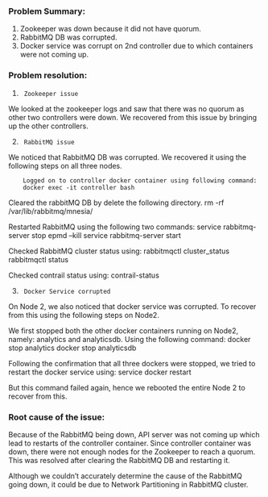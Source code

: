 ### Problem Summary:
 
1. Zookeeper was down because it did not have quorum.
2. RabbitMQ DB was corrupted.
3. Docker service was corrupt on 2nd controller due to which containers were not coming up.
 
### Problem resolution:
 
1.  	Zookeeper issue
We looked at the zookeeper logs and saw that there was no quorum as other two controllers were down. We recovered from this issue by bringing up the other controllers.
 
2.  	RabbitMQ issue
We noticed that RabbitMQ DB was corrupted. We recovered it using the following steps on all three nodes.
 
     	Logged on to controller docker container using following command:
        docker exec -it controller bash
 
Cleared the rabbitMQ DB by delete the following directory.
rm -rf /var/lib/rabbitmq/mnesia/
 
Restarted RabbitMQ using the following two commands:
service rabbitmq-server stop
epmd –kill
service rabbitmq-server start
 
Checked RabbitMQ cluster status using:
rabbitmqctl cluster_status
rabbitmqctl status
    	
Checked contrail status using:
contrail-status
 
3.  	Docker Service corrupted
On Node 2, we also noticed that docker service was corrupted. To recover from this using the following steps on Node2.
 
We first stopped both the other docker containers running on Node2, namely: analytics and analyticsdb. Using the following command:
docker stop analytics
docker stop analyticsdb
 
Following the confirmation that all three dockers were stopped, we tried to restart the docker service using:
service docker restart
 
But this command failed again, hence we rebooted the entire Node 2 to recover from this.
 
 
### Root cause of the issue:
 
Because of the RabbitMQ being down, API server was not coming up which lead to restarts of the controller container. Since controller container was down, there were not enough nodes for the Zookeeper to reach a quorum.  This was resolved after clearing the RabbitMQ DB and restarting it.
 
Although we couldn’t accurately determine the cause of the RabbitMQ going down, it could be due to Network Partitioning in RabbitMQ cluster.  
